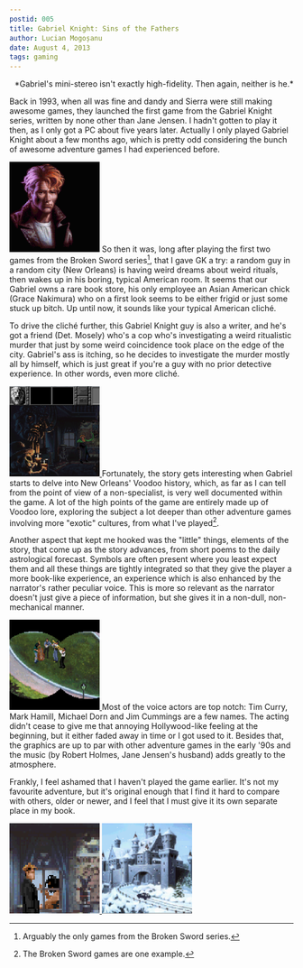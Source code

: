 ```yaml
---
postid: 005
title: Gabriel Knight: Sins of the Fathers
author: Lucian Mogoșanu
date: August 4, 2013
tags: gaming
---
```


<p style="text-align: right">*Gabriel's mini-stereo isn't exactly
high-fidelity. Then again, neither is he.*</p>

Back in 1993, when all was fine and dandy and Sierra were still making awesome
games, they launched the first game from the Gabriel Knight series, written by
none other than Jane Jensen. I hadn't gotten to play it then, as I only got a
PC about five years later. Actually I only played Gabriel Knight about a few
months ago, which is pretty odd considering the bunch of awesome adventure
games I had experienced before.

<!--more-->

<span class="imgright"><a href="/images/2013/08/gk-007.png">
<img class="thumb"
src="/images/2013/08/gk-007-thumb.png" title="Mr. Knight and some guy"/></a></span>
So then it was, long after playing the first two games from the Broken Sword
series[^1], that I gave GK a try: a random guy in a random city (New Orleans)
is having weird dreams about weird rituals, then wakes up in his boring,
typical American room. It seems that our Gabriel owns a rare book store, his
only employee an Asian American chick (Grace Nakimura) who on a first look
seems to be either frigid or just some stuck up bitch. Up until now, it sounds
like your typical American cliché.

To drive the cliché further, this Gabriel Knight guy is also a writer, and he's
got a friend (Det. Mosely) who's a cop who's investigating a weird ritualistic
murder that just by some weird coincidence took place on the edge of the city.
Gabriel's ass is itching, so he decides to investigate the murder mostly all by
himself, which is just great if you're a guy with no prior detective
experience. In other words, even more cliché.

<span class="imgleft"><a href="/images/2013/08/gk-009.png"><img class="thumb"
src="/images/2013/08/gk-009-thumb.png" title="One of the rare player deaths in the game. Not as frustrating as it might seem."/>
</a></span>
Fortunately, the story gets interesting when Gabriel starts to delve into New
Orleans' Voodoo history, which, as far as I can tell from the point of view of a
non-specialist, is very well documented within the game. A lot of the high
points of the game are entirely made up of Voodoo lore, exploring the subject a
lot deeper than other adventure games involving more "exotic" cultures, from
what I've played[^2].

Another aspect that kept me hooked was the "little" things, elements of the
story, that come up as the story advances, from short poems to the daily
astrological forecast. Symbols are often present where you least expect them and
all these things are tightly integrated so that they give the player a more
book-like experience, an experience which is also enhanced by the narrator's
rather peculiar voice. This is more so relevant as the narrator doesn't just
give a piece of information, but she gives it in a non-dull, non-mechanical
manner.

<span class="imgright"><a href="/images/2013/08/gk-008.png"><img class="thumb"
src="/images/2013/08/gk-008-thumb.png" title="When the saints go marching in."/>
</a></span>
Most of the voice actors are top notch: Tim Curry, Mark Hamill, Michael Dorn
and Jim Cummings are a few names. The acting didn't cease to give me that
annoying Hollywood-like feeling at the beginning, but it either faded away in
time or I got used to it. Besides that, the graphics are up to par with other
adventure games in the early '90s and the music (by Robert Holmes, Jane
Jensen's husband) adds greatly to the atmosphere.

Frankly, I feel ashamed that I haven't played the game earlier. It's not my
favourite adventure, but it's original enough that I find it hard to compare
with others, older or newer, and I feel that I must give it its own separate
place in my book.

<span><a href="/images/2013/08/gk-003.png"><img class="thumb"
src="/images/2013/08/gk-003-thumb.png" title="The Voodoo museum."/>
</a></span>
<span><a href="/images/2013/08/gk-013.png"><img class="thumb"
src="/images/2013/08/gk-013-thumb.png" title="Beautiful winter landscape."/>
</a></span>

[^1]: Arguably the only games from the Broken Sword series.
[^2]: The Broken Sword games are one example.
